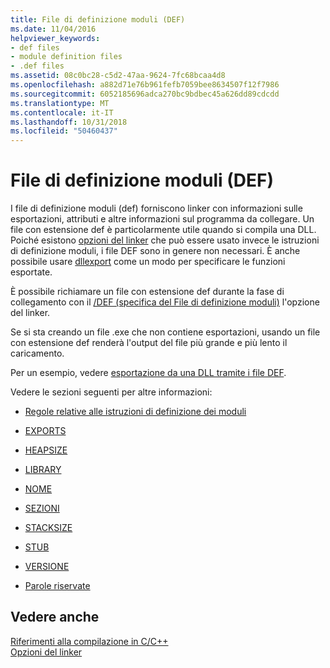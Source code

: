 ```yaml
---
title: File di definizione moduli (DEF)
ms.date: 11/04/2016
helpviewer_keywords:
- def files
- module definition files
- .def files
ms.assetid: 08c0bc28-c5d2-47aa-9624-7fc68bcaa4d8
ms.openlocfilehash: a882d71e76b961fefb7059bee8634507f12f7986
ms.sourcegitcommit: 6052185696adca270bc9bdbec45a626dd89cdcdd
ms.translationtype: MT
ms.contentlocale: it-IT
ms.lasthandoff: 10/31/2018
ms.locfileid: "50460437"
---
```

# <a name="module-definition-def-files"></a>File di definizione moduli (DEF)

I file di definizione moduli (def) forniscono linker con informazioni sulle esportazioni, attributi e altre informazioni sul programma da collegare. Un file con estensione def è particolarmente utile quando si compila una DLL. Poiché esistono [opzioni del linker](../../build/reference/linker-options.md) che può essere usato invece le istruzioni di definizione moduli, i file DEF sono in genere non necessari. È anche possibile usare [dllexport](../../build/exporting-from-a-dll-using-declspec-dllexport.md) come un modo per specificare le funzioni esportate.

È possibile richiamare un file con estensione def durante la fase di collegamento con il [/DEF (specifica del File di definizione moduli)](../../build/reference/def-specify-module-definition-file.md) l'opzione del linker.

Se si sta creando un file .exe che non contiene esportazioni, usando un file con estensione def renderà l'output del file più grande e più lento il caricamento.

Per un esempio, vedere [esportazione da una DLL tramite i file DEF](../../build/exporting-from-a-dll-using-def-files.md).

Vedere le sezioni seguenti per altre informazioni:

- [Regole relative alle istruzioni di definizione dei moduli](../../build/reference/rules-for-module-definition-statements.md)

- [EXPORTS](../../build/reference/exports.md)

- [HEAPSIZE](../../build/reference/heapsize.md)

- [LIBRARY](../../build/reference/library.md)

- [NOME](../../build/reference/name-c-cpp.md)

- [SEZIONI](../../build/reference/sections-c-cpp.md)

- [STACKSIZE](../../build/reference/stacksize.md)

- [STUB](../../build/reference/stub.md)

- [VERSIONE](../../build/reference/version-c-cpp.md)

- [Parole riservate](../../build/reference/reserved-words.md)

## <a name="see-also"></a>Vedere anche

[Riferimenti alla compilazione in C/C++](../../build/reference/c-cpp-building-reference.md)<br/>
[Opzioni del linker](../../build/reference/linker-options.md)